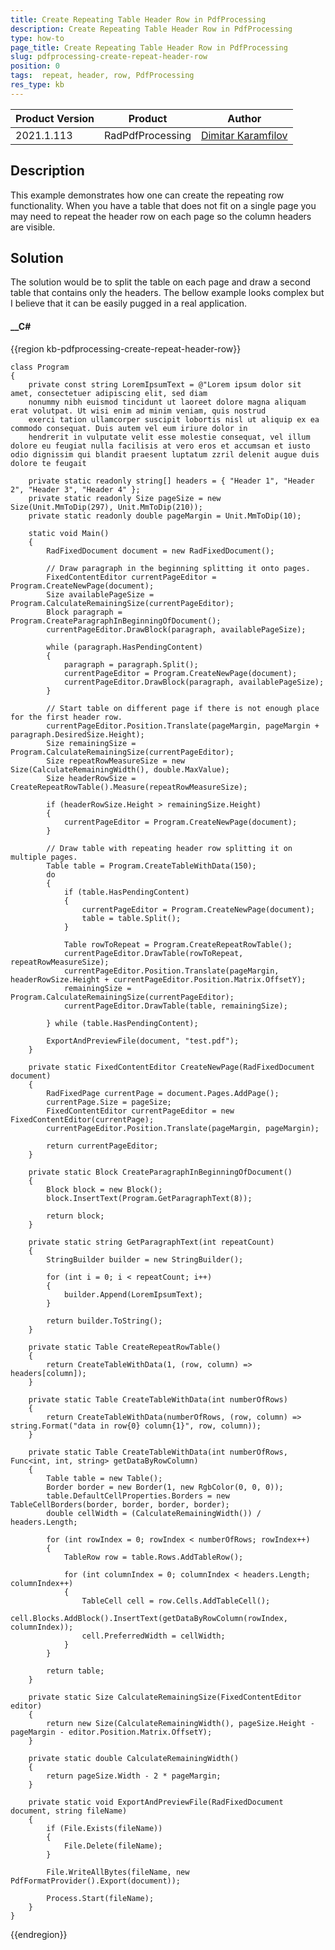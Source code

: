 ```yaml
---
title: Create Repeating Table Header Row in PdfProcessing
description: Create Repeating Table Header Row in PdfProcessing
type: how-to  
page_title: Create Repeating Table Header Row in PdfProcessing
slug: pdfprocessing-create-repeat-header-row
position: 0
tags:  repeat, header, row, PdfProcessing
res_type: kb
---
```


|Product Version|Product|Author|
|----|----|----|
|2021.1.113|RadPdfProcessing|[Dimitar Karamfilov](https://www.telerik.com/blogs/author/dimitar-karamfilov)|

## Description

This example demonstrates how one can create the repeating row functionality. When you have a table that does not fit on a single page you may need to repeat the header row on each page so the column headers are visible. 

## Solution

The solution would be to split the table on each page and draw a second table that contains only the headers. The bellow example looks complex but I believe that it can be easily pugged in a real application. 

#### __C#

{{region kb-pdfprocessing-create-repeat-header-row}}

    class Program
    {
        private const string LoremIpsumText = @"Lorem ipsum dolor sit amet, consectetuer adipiscing elit, sed diam 
        nonummy nibh euismod tincidunt ut laoreet dolore magna aliquam erat volutpat. Ut wisi enim ad minim veniam, quis nostrud 
        exerci tation ullamcorper suscipit lobortis nisl ut aliquip ex ea commodo consequat. Duis autem vel eum iriure dolor in
        hendrerit in vulputate velit esse molestie consequat, vel illum dolore eu feugiat nulla facilisis at vero eros et accumsan et iusto odio dignissim qui blandit praesent luptatum zzril delenit augue duis dolore te feugait
    
        private static readonly string[] headers = { "Header 1", "Header 2", "Header 3", "Header 4" };
        private static readonly Size pageSize = new Size(Unit.MmToDip(297), Unit.MmToDip(210));
        private static readonly double pageMargin = Unit.MmToDip(10);

        static void Main()
        {
            RadFixedDocument document = new RadFixedDocument();

            // Draw paragraph in the beginning splitting it onto pages.
            FixedContentEditor currentPageEditor = Program.CreateNewPage(document);
            Size availablePageSize = Program.CalculateRemainingSize(currentPageEditor);
            Block paragraph = Program.CreateParagraphInBeginningOfDocument();
            currentPageEditor.DrawBlock(paragraph, availablePageSize);

            while (paragraph.HasPendingContent)
            {
                paragraph = paragraph.Split();
                currentPageEditor = Program.CreateNewPage(document);
                currentPageEditor.DrawBlock(paragraph, availablePageSize);
            }

            // Start table on different page if there is not enough place for the first header row.
            currentPageEditor.Position.Translate(pageMargin, pageMargin + paragraph.DesiredSize.Height);
            Size remainingSize = Program.CalculateRemainingSize(currentPageEditor);
            Size repeatRowMeasureSize = new Size(CalculateRemainingWidth(), double.MaxValue);
            Size headerRowSize = CreateRepeatRowTable().Measure(repeatRowMeasureSize);

            if (headerRowSize.Height > remainingSize.Height)
            {
                currentPageEditor = Program.CreateNewPage(document);
            }
            
            // Draw table with repeating header row splitting it on multiple pages.
            Table table = Program.CreateTableWithData(150);                     
            do
            {
                if (table.HasPendingContent)
                {
                    currentPageEditor = Program.CreateNewPage(document);
                    table = table.Split();
                }

                Table rowToRepeat = Program.CreateRepeatRowTable();   
                currentPageEditor.DrawTable(rowToRepeat, repeatRowMeasureSize);
                currentPageEditor.Position.Translate(pageMargin, headerRowSize.Height + currentPageEditor.Position.Matrix.OffsetY);
                remainingSize = Program.CalculateRemainingSize(currentPageEditor);
                currentPageEditor.DrawTable(table, remainingSize);

            } while (table.HasPendingContent);
            
            ExportAndPreviewFile(document, "test.pdf");
        }

        private static FixedContentEditor CreateNewPage(RadFixedDocument document)
        {
            RadFixedPage currentPage = document.Pages.AddPage();
            currentPage.Size = pageSize;
            FixedContentEditor currentPageEditor = new FixedContentEditor(currentPage);
            currentPageEditor.Position.Translate(pageMargin, pageMargin);

            return currentPageEditor;
        }

        private static Block CreateParagraphInBeginningOfDocument()
        {
            Block block = new Block();
            block.InsertText(Program.GetParagraphText(8));

            return block;
        }

        private static string GetParagraphText(int repeatCount)
        {
            StringBuilder builder = new StringBuilder();

            for (int i = 0; i < repeatCount; i++)
            {
                builder.Append(LoremIpsumText);
            }

            return builder.ToString();
        }

        private static Table CreateRepeatRowTable()
        {
            return CreateTableWithData(1, (row, column) => headers[column]);
        }

        private static Table CreateTableWithData(int numberOfRows)
        {
            return CreateTableWithData(numberOfRows, (row, column) => string.Format("data in row{0} column{1}", row, column));
        }

        private static Table CreateTableWithData(int numberOfRows, Func<int, int, string> getDataByRowColumn)
        {
            Table table = new Table();
            Border border = new Border(1, new RgbColor(0, 0, 0));
            table.DefaultCellProperties.Borders = new TableCellBorders(border, border, border, border);
            double cellWidth = (CalculateRemainingWidth()) / headers.Length;

            for (int rowIndex = 0; rowIndex < numberOfRows; rowIndex++)
            {
                TableRow row = table.Rows.AddTableRow();

                for (int columnIndex = 0; columnIndex < headers.Length; columnIndex++)
                {
                    TableCell cell = row.Cells.AddTableCell();
                    cell.Blocks.AddBlock().InsertText(getDataByRowColumn(rowIndex, columnIndex));
                    cell.PreferredWidth = cellWidth;
                }
            }

            return table;
        }

        private static Size CalculateRemainingSize(FixedContentEditor editor)
        {
            return new Size(CalculateRemainingWidth(), pageSize.Height - pageMargin - editor.Position.Matrix.OffsetY);
        }

        private static double CalculateRemainingWidth()
        {
            return pageSize.Width - 2 * pageMargin;
        }

        private static void ExportAndPreviewFile(RadFixedDocument document, string fileName)
        {
            if (File.Exists(fileName))
            {
                File.Delete(fileName);
            }

            File.WriteAllBytes(fileName, new PdfFormatProvider().Export(document));

            Process.Start(fileName);
        }
    }

{{endregion}}


